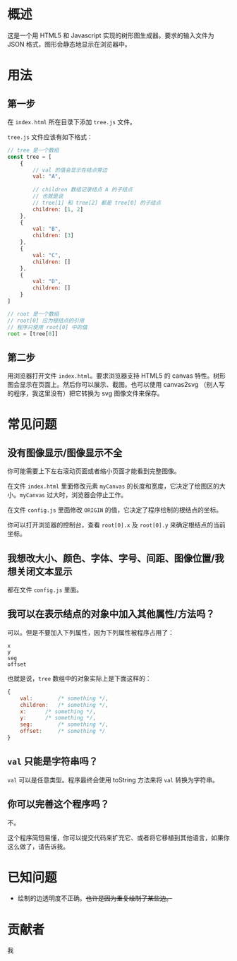 # 概述

这是一个用 HTML5 和 Javascript 实现的树形图生成器。要求的输入文件为 JSON 格式，图形会静态地显示在浏览器中。

# 用法

## 第一步

在 `index.html` 所在目录下添加 `tree.js` 文件。

`tree.js` 文件应该有如下格式：

```js
// tree 是一个数组
const tree = [
	{
		// val 的值会显示在结点旁边
		val: "A", 
		
		// children 数组记录结点 A 的子结点
		// 也就是说
		// tree[1] 和 tree[2] 都是 tree[0] 的子结点
		children: [1, 2]
	},
	{
		val: "B",
		children: [3]
	},
	{
		val: "C",
		children: []
	},
	{
		val: "D",
		children: []
	}
]

// root 是一个数组
// root[0] 应为根结点的引用
// 程序只使用 root[0] 中的值
root = [tree[0]]
```

## 第二步

用浏览器打开文件 `index.html`。要求浏览器支持 HTML5 的 canvas 特性。树形图会显示在页面上。然后你可以展示、截图。也可以使用 canvas2svg （别人写的程序，我这里没有）把它转换为 svg 图像文件来保存。

# 常见问题

## 没有图像显示/图像显示不全

你可能需要上下左右滚动页面或者缩小页面才能看到完整图像。

在文件 `index.html` 里面修改元素 `myCanvas` 的长度和宽度，它决定了绘图区的大小。`myCanvas` 过大时，浏览器会停止工作。

在文件 `config.js` 里面修改 `ORIGIN` 的值，它决定了程序绘制的根结点的坐标。

你可以打开浏览器的控制台，查看 `root[0].x` 及 `root[0].y` 来确定根结点的当前坐标。

## 我想改大小、颜色、字体、字号、间距、图像位置/我想关闭文本显示

都在文件 `config.js` 里面。

## 我可以在表示结点的对象中加入其他属性/方法吗？

可以。但是不要加入下列属性，因为下列属性被程序占用了：

```
x
y
seg
offset
```

也就是说，`tree` 数组中的对象实际上是下面这样的：

```js
{
	val:		/* something */,
	children:	/* something */,
	x:		/* something */,
	y:		/* something */,
	seg:		/* something */,
	offset:		/* something */
}
```

## `val` 只能是字符串吗？

`val` 可以是任意类型。程序最终会使用 toString 方法来将 `val` 转换为字符串。

## 你可以完善这个程序吗？

不。

这个程序简短易懂，你可以提交代码来扩充它、或者将它移植到其他语言，如果你这么做了，请告诉我。

# 已知问题

- 绘制的边透明度不正确。<s>也许是因为重复绘制了某些边。</s>

# 贡献者

我
